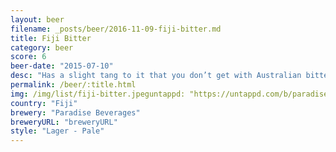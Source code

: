 ```yaml
---
layout: beer
filename: _posts/beer/2016-11-09-fiji-bitter.md
title: Fiji Bitter
category: beer
score: 6
beer-date: "2015-07-10"
desc: "Has a slight tang to it that you don’t get with Australian bitters"
permalink: /beer/:title.html
img: /img/list/fiji-bitter.jpeguntappd: "https://untappd.com/b/paradise-beverages-fiji-bitter/964155"
country: "Fiji"
brewery: "Paradise Beverages"
breweryURL: "breweryURL"
style: "Lager - Pale"
---
```

